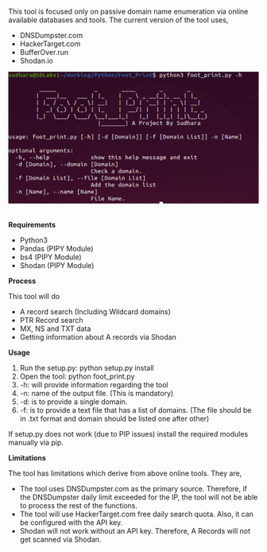 This tool is focused only on passive domain name enumeration via online available databases and tools. The current version of the tool uses,
 - DNSDumpster.com 
 - HackerTarget.com
 - BufferOver.run
 - Shodan.io

<div><img style='text-align:center;' src='./images/a.png'/></div>
<br>

**Requirements**

 - Python3
 - Pandas (PIPY Module)
 - bs4 (PIPY Module)
 - Shodan (PIPY Module)

**Process**

This tool will do 

 - A record search (Including Wildcard domains)
 - PTR Record search 
 - MX, NS and TXT data 
 - Getting information about A records via Shodan
 
 **Usage**

 1. Run the setup.py: python setup.py install 
 2. Open the tool: python foot_print.py
 3. -h: will provide information regarding the tool
 4. -n: name of the output file. (This is mandatory)
 5. -d: is to provide a single domain.
 6. -f: is to provide a text file that has a list of domains. (The file should be in .txt format and domain should be listed one after other)

If setup.py does not work (due to PIP issues) install the required modules manually via pip.

**Limitations**

The tool has limitations which derive from above online tools. They are,
 
 - The tool uses DNSDumpster.com as the primary source. Therefore, if the DNSDumpster daily limit exceeded for the IP, the tool will not be able to process the rest of the functions. 
 - The tool will use HackerTarget.com free daily search quota. Also, it can be configured with the API key.
 - Shodan will not work without an API key. Therefore, A Records will not get scanned via Shodan.





